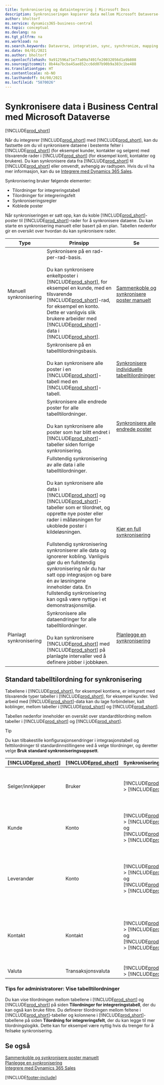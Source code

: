 ```yaml
---
title: Synkronisering og dataintegrering | Microsoft Docs
description: Synkroniseringen kopierer data mellom Microsoft Dataverse-tabeller og Business Central-poster og holder dataene i begge systemene oppdatert.
author: bholtorf
ms.service: dynamics365-business-central
ms.topic: conceptual
ms.devlang: na
ms.tgt_pltfrm: na
ms.workload: na
ms.search.keywords: Dataverse, integration, sync, synchronize, mapping
ms.date: 04/01/2021
ms.author: bholtorf
ms.openlocfilehash: 9a912596a71e77a09a7491fe20032056d1a9b808
ms.sourcegitcommit: 8b44a7bcba45ae852cc6dd07b90b9a383c1be488
ms.translationtype: HT
ms.contentlocale: nb-NO
ms.lasthandoff: 04/08/2021
ms.locfileid: "5870026"
---
```

# <a name="synchronizing-data-in-business-central-with-microsoft-dataverse"></a>Synkronisere data i Business Central med Microsoft Dataverse
[!INCLUDE[prod_short](includes/cc_data_platform_banner.md)]

Når du integrerer [!INCLUDE[prod_short](includes/cds_long_md.md)] med [!INCLUDE[prod_short](includes/prod_short.md)], kan du fastsette om du vil synkronisere dataene i bestemte felter i [!INCLUDE[prod_short](includes/prod_short.md)] (for eksempel kunder, kontakter og selgere) med tilsvarende rader i [!INCLUDE[prod_short](includes/cds_long_md.md)] (for eksempel konti, kontakter og brukere). Du kan synkronisere data fra [!INCLUDE[prod_short](includes/cds_long_md.md)] til [!INCLUDE[prod_short](includes/prod_short.md)] eller omvendt, avhengig av radtypen. Hvis du vil ha mer informasjon, kan du se [Integrere med Dynamics 365 Sales](admin-prepare-dynamics-365-for-sales-for-integration.md).  

Synkronisering bruker følgende elementer:

* Tilordninger for integreringstabell
* Tilordninger for integreringsfelt
* Synkroniseringsregler
* Koblede poster

Når synkroniseringen er satt opp, kan du koble [!INCLUDE[prod_short](includes/prod_short.md)]-poster til [!INCLUDE[prod_short](includes/cds_long_md.md)]-rader for å synkronisere dataene. Du kan starte en synkronisering manuelt eller basert på en plan. Tabellen nedenfor gir en oversikt over hvordan du kan synkronisere rader.  

|  Type  |  Prinsipp  |  Se  |  
|--------|----------|-------|  
|Manuell synkronisering|Synkronisere på en rad-per-rad-basis.<br /><br /> Du kan synkronisere enkeltposter i [!INCLUDE[prod_short](includes/prod_short.md)], for eksempel en kunde, med en tilsvarende [!INCLUDE[prod_short](includes/cds_long_md.md)]-rad, for eksempel en konto. Dette er vanligvis slik brukere arbeider med [!INCLUDE[prod_short](includes/cds_long_md.md)]-data i [!INCLUDE[prod_short](includes/prod_short.md)].|[Sammenkoble og synkronisere poster manuelt](admin-manual-synchronization-of-table-mappings.md#synchronize-individual-table-mappings)|  
|  |Synkronisere på en tabelltilordningsbasis.<br /><br /> Du kan synkronisere alle poster i en [!INCLUDE[prod_short](includes/prod_short.md)]-tabell med en [!INCLUDE[prod_short](includes/cds_long_md.md)]-tabell.|[Synkronisere individuelle tabelltilordninger](admin-manual-synchronization-of-table-mappings.md#synchronize-individual-table-mappings)|  
||Synkronisere alle endrede poster for alle tabelltilordninger.<br /><br /> Du kan synkronisere alle poster som har blitt endret i [!INCLUDE[prod_short](includes/prod_short.md)]-tabeller siden forrige synkronisering.|[Synkronisere alle endrede poster](admin-manual-synchronization-of-table-mappings.md#synchronizing-all-modified-records)|
||Fullstendig synkronisering av alle data i alle tabelltilordninger.<br /><br /> Du kan synkronisere alle data i [!INCLUDE[prod_short](includes/prod_short.md)] og [!INCLUDE[prod_short](includes/cds_long_md.md)]-tabeller som er tilordnet, og opprette nye poster eller rader i målløsningen for ukoblede poster i kildeløsningen.<br /><br /> Fullstendig synkronisering synkroniserer alle data og ignorerer kobling. Vanligvis gjør du en fullstendig synkronisering når du har satt opp integrasjon og bare én av løsningene inneholder data. En fullstendig synkronisering kan også være nyttige i et demonstrasjonsmiljø.|[Kjør en full synkronisering](admin-manual-synchronization-of-table-mappings.md#run-a-full-synchronization)|  
|Planlagt synkronisering|Synkronisere alle dataendringer for alle tabelltilordninger.<br /><br /> Du kan synkronisere [!INCLUDE[prod_short](includes/prod_short.md)] med [!INCLUDE[prod_short](includes/cds_long_md.md)] på planlagte intervaller ved å definere jobber i jobbkøen.|[Planlegge en synkronisering](admin-scheduled-synchronization-using-the-synchronization-job-queue-entries.md)|  

## <a name="standard-table-mapping-for-synchronization"></a>Standard tabelltilordning for synkronisering
Tabellene i [!INCLUDE[prod_short](includes/cds_long_md.md)], for eksempel kontiene, er integrert med tilsvarende typer tabeller i [!INCLUDE[prod_short](includes/prod_short.md)], for eksempel kunder. Ved arbeid med [!INCLUDE[prod_short](includes/cds_long_md.md)]-data kan du lage forbindelser, kalt koblinger, mellom tabeller i [!INCLUDE[prod_short](includes/prod_short.md)] og [!INCLUDE[prod_short](includes/cds_long_md.md)].

Tabellen nedenfor inneholder en oversikt over standardtilordning mellom tabeller i [!INCLUDE[prod_short](includes/prod_short.md)] og [!INCLUDE[prod_short](includes/cds_long_md.md)].

> [!TIP]
> Du kan tilbakestille konfigurasjonsendringer i integrasjonstabell og felttilordninger til standardinnstillingene ved å velge tilordninger, og deretter velge **Bruk standard synkroniseringsoppsett**.

| [!INCLUDE[prod_short](includes/prod_short.md)] | [!INCLUDE[prod_short](includes/cds_long_md.md)] | Synkroniseringsretning | Standardfilter |
|---------------------------------------------|----------------------------------------------|---------------------------|----------------|
| Selger/innkjøper | Bruker | [!INCLUDE[prod_short](includes/cds_long_md.md)] -> [!INCLUDE[prod_short](includes/prod_short.md)] | [!INCLUDE[prod_short](includes/cds_long_md.md)]-kontaktfilter: **Status** er **Nei**, **Bruker lisensiert** er **Ja**, integreringsbrukermodus er **Nei** |
| Kunde | Konto | [!INCLUDE[prod_short](includes/prod_short.md)] -> [!INCLUDE[prod_short](includes/cds_long_md.md)] og [!INCLUDE[prod_short](includes/cds_long_md.md)] -> [!INCLUDE[prod_short](includes/prod_short.md)] | [!INCLUDE[prod_short](includes/cds_long_md.md)]-kontofilter: **Relasjonstype** er **Kunde** og **Status** er **Aktiv**. [!INCLUDE[prod_short](includes/prod_short.md)]-filter: **Blokkert** er tom (kunden er ikke sperret). |
| Leverandør | Konto | [!INCLUDE[prod_short](includes/prod_short.md)] -> [!INCLUDE[prod_short](includes/cds_long_md.md)] og [!INCLUDE[prod_short](includes/cds_long_md.md)] -> [!INCLUDE[prod_short](includes/prod_short.md)] | [!INCLUDE[prod_short](includes/cds_long_md.md)]-kontofilter: **Relasjonstype** er **Leverandør** og **Status** er **Aktiv**. [!INCLUDE[prod_short](includes/prod_short.md)]-filter: **Blokkert** er tom (leverandøren er ikke sperret). |
| Kontakt | Kontakt | [!INCLUDE[prod_short](includes/prod_short.md)] -> [!INCLUDE[prod_short](includes/cds_long_md.md)] og [!INCLUDE[prod_short](includes/cds_long_md.md)] -> [!INCLUDE[prod_short](includes/prod_short.md)] | [!INCLUDE[prod_short](includes/prod_short.md)]-kontaktfilter: **Type** er **Person** og kontakten er tilordnet til et selskap. [!INCLUDE[prod_short](includes/cds_long_md.md)]-kontaktfilter: Kontakten er tilordnet et firma, og overordnet kundetype er **Konto**. |
| Valuta | Transaksjonsvaluta | [!INCLUDE[prod_short](includes/prod_short.md)] -> [!INCLUDE[prod_short](includes/cds_long_md.md)] |  |


### <a name="tip-for-admins-viewing-table-mappings"></a>Tips for administratorer: Vise tabelltilordninger
Du kan vise tilordningen mellom tabellene i [!INCLUDE[prod_short](includes/cds_long_md.md)] og [!INCLUDE[prod_short](includes/prod_short.md)] på siden **Tilordninger for integreringstabell**, der du kan også kan bruke filtre. Du definerer tilordningen mellom feltene i [!INCLUDE[prod_short](includes/prod_short.md)]-tabeller og kolonnene i [!INCLUDE[prod_short](includes/cds_long_md.md)]-tabellene på siden **Tilordning for integreringsfelt**, der du kan legge til mer tilordningslogikk. Dette kan for eksempel være nyttig hvis du trenger for å feilsøke synkronisering.

## <a name="see-also"></a>Se også  
[Sammenkoble og synkronisere poster manuelt](admin-how-to-couple-and-synchronize-records-manually.md)   
[Planlegge en synkronisering](admin-scheduled-synchronization-using-the-synchronization-job-queue-entries.md)   
[Integrere med Dynamics 365 Sales](admin-prepare-dynamics-365-for-sales-for-integration.md)


[!INCLUDE[footer-include](includes/footer-banner.md)]
